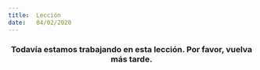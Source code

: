 ```yaml
---
title:  Lección
date:   04/02/2020
---
```


### <center>Todavía estamos trabajando en esta lección. Por favor, vuelva más tarde.</center>